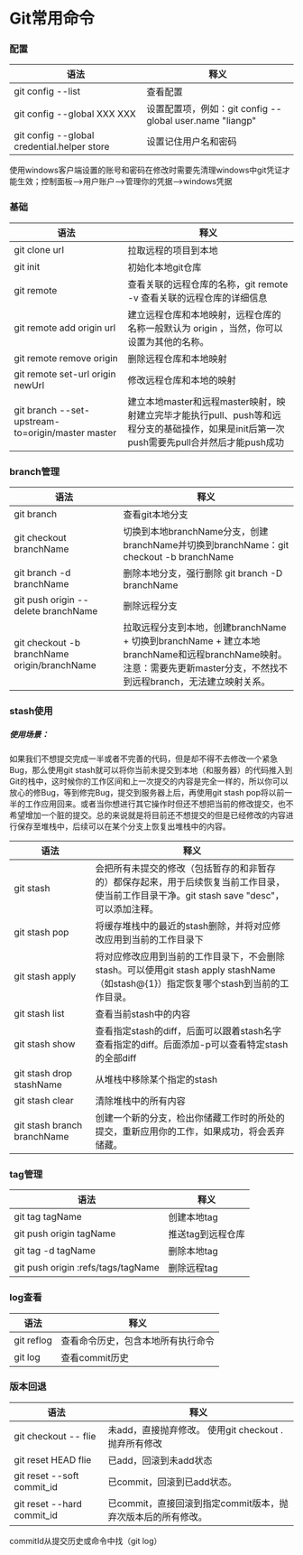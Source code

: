 # Git常用命令
### 配置
语法 | 释义
---|---
git config --list | 查看配置
git config --global XXX XXX | 设置配置项，例如：git config --global user.name "liangp"
git config --global credential.helper store | 设置记住用户名和密码

使用windows客户端设置的账号和密码在修改时需要先清理windows中git凭证才能生效；控制面板——>用户账户——>管理你的凭据——>windows凭据

### 基础
语法 | 释义
---|---
git clone url | 拉取远程的项目到本地
git init | 初始化本地git仓库
git remote | 查看关联的远程仓库的名称，git remote -v 查看关联的远程仓库的详细信息
git remote add origin url | 建立远程仓库和本地映射，远程仓库的名称一般默认为 origin ，当然，你可以设置为其他的名称。
git remote remove origin | 删除远程仓库和本地映射
git remote set-url origin newUrl | 修改远程仓库和本地的映射
git branch --set-upstream-to=origin/master master | 建立本地master和远程master映射，映射建立完毕才能执行pull、push等和远程分支的基础操作，如果是init后第一次push需要先pull合并然后才能push成功

### branch管理
语法 | 释义
---|---
git branch | 查看git本地分支
git checkout branchName | 切换到本地branchName分支，创建branchName并切换到branchName：git checkout -b branchName
git branch -d branchName | 删除本地分支，强行删除 git branch -D branchName
git push origin --delete branchName | 删除远程分支
git checkout -b branchName origin/branchName | 拉取远程分支到本地，创建branchName + 切换到branchName + 建立本地branchName和远程branchName映射。注意：需要先更新master分支，不然找不到远程branch，无法建立映射关系。

### stash使用
##### 使用场景：
如果我们不想提交完成一半或者不完善的代码，但是却不得不去修改一个紧急Bug，那么使用git stash就可以将你当前未提交到本地（和服务器）的代码推入到Git的栈中，这时候你的工作区间和上一次提交的内容是完全一样的，所以你可以放心的修Bug，等到修完Bug，提交到服务器上后，再使用git stash pop将以前一半的工作应用回来。或者当你想进行其它操作时但还不想把当前的修改提交，也不希望增加一个脏的提交。总的来说就是将目前还不想提交的但是已经修改的内容进行保存至堆栈中，后续可以在某个分支上恢复出堆栈中的内容。

语法 | 释义
---|---
git stash | 会把所有未提交的修改（包括暂存的和非暂存的）都保存起来，用于后续恢复当前工作目录，使当前工作目录干净。git stash save "desc"，可以添加注释。
git stash pop | 将缓存堆栈中的最近的stash删除，并将对应修改应用到当前的工作目录下
git stash apply | 将对应修改应用到当前的工作目录下，不会删除stash。可以使用git stash apply stashName（如stash@{1}）指定恢复哪个stash到当前的工作目录。
git stash list | 查看当前stash中的内容
git stash show | 查看指定stash的diff，后面可以跟着stash名字查看指定的diff。后面添加-p可以查看特定stash的全部diff
git stash drop stashName |从堆栈中移除某个指定的stash
git stash clear |清除堆栈中的所有内容
git stash branch branchName |创建一个新的分支，检出你储藏工作时的所处的提交，重新应用你的工作，如果成功，将会丢弃储藏。

### tag管理
语法 | 释义
---|---
git tag tagName | 创建本地tag
git push origin tagName | 推送tag到远程仓库
git tag -d tagName | 删除本地tag
git push origin :refs/tags/tagName | 删除远程tag

### log查看
语法 | 释义
---|---
git reflog | 查看命令历史，包含本地所有执行命令
git log | 查看commit历史

### 版本回退
语法 | 释义
---|---
git checkout -- flie | 未add，直接抛弃修改。 使用git checkout . 抛弃所有修改
git reset HEAD flie | 已add，回滚到未add状态
git reset --soft commit_id | 已commit，回滚到已add状态。
git reset --hard commit_id | 已commit，直接回滚到指定commit版本，抛弃次版本后的所有修改。
commitId从提交历史或命令中找（git log）
